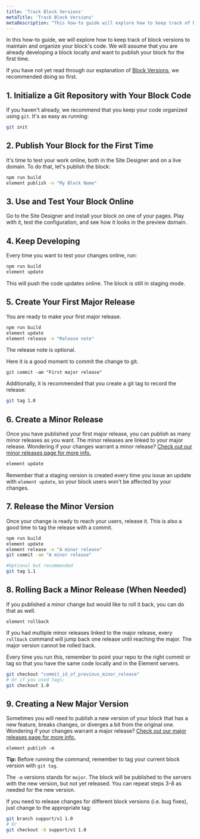 ```yaml
---
title: 'Track Block Versions'
metaTitle: 'Track Block Versions'
metaDescription: "This how-to guide will explore how to keep track of block versions to maintain and organize your block's code."
---
```


In this how-to guide, we will explore how to keep track of block versions to maintain and organize your block's code. We will assume that you are already developing a block locally and want to publish your block for the first time.

If you have not yet read through our explanation of [Block Versions](/explanations/block-versions), we recommended doing so first.

## 1. Initialize a Git Repository with Your Block Code

If you haven't already, we recommend that you keep your code organized using `git`. It's as easy as running:

```bash
git init
```

## 2. Publish Your Block for the First Time

It's time to test your work online, both in the Site Designer and on a live domain. To do that, let's publish the block:

```bash
npm run build
element publish -n "My Block Name"
```

## 3. Use and Test Your Block Online

Go to the Site Designer and install your block on one of your pages. Play with it, test the configuration, and see how it looks in the preview domain.

## 4. Keep Developing

Every time you want to test your changes online, run:

```bash
npm run build
element update
```

This will push the code updates online. The block is still in staging mode.

## 5. Create Your First Major Release

You are ready to make your first major release.

```bash
npm run build
element update
element release -n "Release note"
```

The release note is optional.

Here it is a good moment to commit the change to git.

```
git commit -am "First major release"
```

Additionally, it is recommended that you create a git tag to record the release:

```bash
git tag 1.0
```

## 6. Create a Minor Release

Once you have published your first major release, you can publish as many minor releases as you want. The minor releases are linked to your major release. Wondering if your changes warrant a minor release? [Check out our minor releases page for more info.](/how-to/release-a-minor-block-change)

```bash
element update
```

Remember that a staging version is created every time you issue an update with `element update`, so your block users won't be affected by your changes.

## 7. Release the Minor Version

Once your change is ready to reach your users, release it. This is also a good time to tag the release with a commit.

```bash
npm run build
element update
element release -n "A minor release"
git commit -am "A minor release"

#Optional but recommended
git tag 1.1
```

## 8. Rolling Back a Minor Release (When Needed)

If you published a minor change but would like to roll it back, you can do that as well.

```
element rollback
```

If you had multiple minor releases linked to the major release, every `rollback` command will jump back one release until reaching the major. The major version
cannot be rolled back.

Every time you run this, remember to point your repo to the right commit or tag so that you have the same code locally and in the Element servers.

```bash
git checkout "commit_id_of_previous_minor_release"
# Or if you used tags:
git checkout 1.0
```

## 9. Creating a New Major Version

Sometimes you will need to publish a new version of your block that has a new feature, breaks changes, or diverges a bit from the original one. Wondering if your changes warrant a major release? [Check out our major releases page for more info.](/how-to/release-a-new-major-block-version)

```
element publish -m
```

**Tip:** Before running the command, remember to tag your current block version with `git tag`.

The `-m` versions stands for `major`. The block will be published to the servers with the new version, but not yet released. You can repeat steps
3-8 as needed for the new version.

If you need to release changes for different block versions (i.e. bug fixes), just change to the appropriate tag:

```bash
git branch support/v1 1.0
# Or
git checkout -b support/v1 1.0
```
